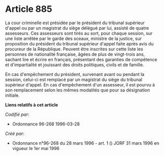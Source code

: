 # Article 885

La cour criminelle est présidée par le président du tribunal supérieur d'appel ou par un magistrat du siège délégué par lui,
assisté de quatre assesseurs. Ces assesseurs sont tirés au sort, pour chaque session, sur une liste arrêtée par le garde des
sceaux, ministre de la justice, sur proposition du président du tribunal supérieur d'appel faite après avis du procureur de
la République. Peuvent être inscrites sur cette liste les personnes de nationalité française, âgées de plus de vingt-trois
ans, sachant lire et écrire en français, présentant des garanties de compétence et d'impartialité et jouissant des droits
politiques, civils et de famille.

En cas d'empêchement du président, survenant avant ou pendant la session, celui-ci est remplacé par un magistrat du siège du
tribunal supérieur d'appel. En cas d'empêchement d'un assesseur, il est pourvu à son remplacement selon les mêmes modalités
que pour sa désignation initiale.

**Liens relatifs à cet article**

_Codifié par_:

  - Ordonnance 96-268 1996-03-28

_Créé par_:

  - Ordonnance n°96-268 du 28 mars 1996 - art. 1 () JORF 31 mars 1996 en vigueur le 1er mai 1996
